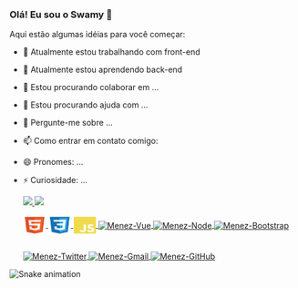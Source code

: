 ### Olá! Eu sou o Swamy 👋

Aqui estão algumas idéias para você começar:

- 🔭 Atualmente estou trabalhando com front-end
- 🌱 Atualmente estou aprendendo back-end
- 👯 Estou procurando colaborar em ...
- 🤔 Estou procurando ajuda com ...
- 💬 Pergunte-me sobre ...
- 📫 Como entrar em contato comigo: 
- 😄 Pronomes: ...
- ⚡ Curiosidade: ...

  <div>
    <a href="https://guithub.com/swamy-menezes">
    <img height="180em" src="https://github-readme-stats.vercel.app/api?username=swamy-menezes&show_icons=true&theme=dark&include_all_commits=true&count_private=true"/>
    <img height="180em" src="https://github-readme-stats.vercel.app/api/top-langs/?username=swamy-menezes&layout=compact&langs_count=16&theme=dark"/>
  </div>

  <div style="display: inline_block"><br>
    <img align="center" alt="Menez-HTML" height="30" width="40" src="https://raw.githubusercontent.com/devicons/devicon/master/icons/html5/html5-original.svg">
    <img align="center" alt="Menez-CSS" height="30" width="40" src="https://raw.githubusercontent.com/devicons/devicon/master/icons/css3/css3-original.svg">
    <img align="center" alt="Menez-Js" height="30" width="40" src="https://raw.githubusercontent.com/devicons/devicon/master/icons/javascript/javascript-plain.svg">
    <img align="center" alt="Menez-Vue" height="30" width="60" src="https://img.shields.io/badge/Vue.js-35495E?style=for-the-badge&logo=vue.js&logoColor=4FC08D">
    <img align="center" alt="Menez-Node" height="30" width="60" src="https://img.shields.io/badge/Node.js-43853D?style=for-the-badge&logo=node.js&logoColor=white">
    <img align="center" alt="Menez-Bootstrap" height="30" width="60" src="https://img.shields.io/badge/Bootstrap-563D7C?style=for-the-badge&logo=bootstrap&logoColor=white">
  </div>
  
  ##
  
  <div style="display: inline_block">
    <a href="https://twitter.com/@DevMenez" target="_blank">    
      <img align="center" alt="Menez-Twitter" height="30" width="90" src="https://img.shields.io/badge/Twitter-1DA1F2?style=for-the-badge&logo=twitter&logoColor=white">
    </a>
    
    <a href="mailto:swamy.menezes@gmail.com">
      <img align="center" alt="Menez-Gmail" height="30" width="90" src="https://img.shields.io/badge/Gmail-D14836?style=for-the-badge&logo=gmail&logoColor=white">
    </a>
    
    <a href="https://guithub.com/swamy-menezes" target="_blank">
      <img align="center" alt="Menez-GitHub" height="30" width="90" src="https://img.shields.io/badge/GitHub-100000?style=for-the-badge&logo=github&logoColor=white">
    </a>
  </div>
  
 
![Snake animation](https://github.com/rafaballerini2/rafaballerini2/blob/output/github-contribution-grid-snake.svg)
